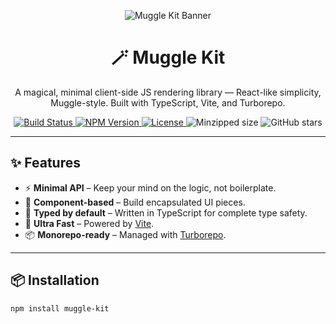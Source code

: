 <p align="center">
  <img src="https://raw.githubusercontent.com/yourusername/muggle-kit/main/assets/banner.png" alt="Muggle Kit Banner" />
</p>

<h1 align="center">🪄 Muggle Kit</h1>

<p align="center">
  A magical, minimal client-side JS rendering library — React-like simplicity, Muggle-style. Built with TypeScript, Vite, and Turborepo.
</p>

<p align="center">
  <a href="https://github.com/yourusername/muggle-kit/actions">
    <img src="https://github.com/yourusername/muggle-kit/actions/workflows/ci.yml/badge.svg" alt="Build Status" />
  </a>
  <a href="https://www.npmjs.com/package/muggle-kit">
    <img src="https://img.shields.io/npm/v/muggle-kit.svg" alt="NPM Version" />
  </a>
  <a href="https://opensource.org/licenses/MIT">
    <img src="https://img.shields.io/badge/license-MIT-blue.svg" alt="License" />
  </a>
  <img src="https://img.shields.io/bundlephobia/minzip/muggle-kit" alt="Minzipped size" />
  <img src="https://img.shields.io/github/stars/yourusername/muggle-kit?style=social" alt="GitHub stars" />
</p>

---

## ✨ Features

- ⚡ **Minimal API** – Keep your mind on the logic, not boilerplate.
- 🔁 **Component-based** – Build encapsulated UI pieces.
- 🔧 **Typed by default** – Written in TypeScript for complete type safety.
- 🚀 **Ultra Fast** – Powered by [Vite](https://vitejs.dev/).
- 📦 **Monorepo-ready** – Managed with [Turborepo](https://turbo.build/repo).

---

## 📦 Installation

```bash
npm install muggle-kit
```

